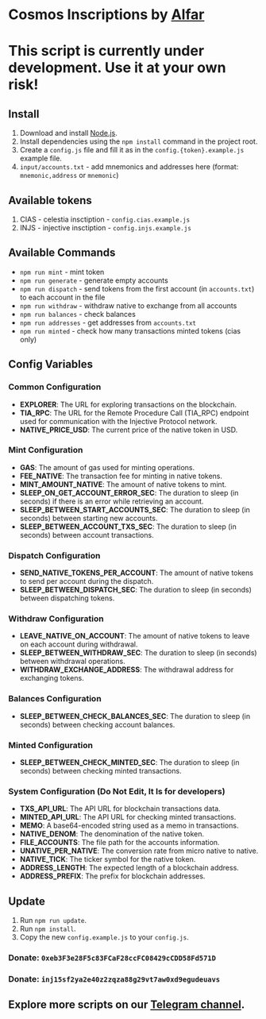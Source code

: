 # Cosmos Inscriptions by [Alfar](https://t.me/+FozX3VZA0RIyNWY6)

# This script is currently under development. Use it at your own risk!

## Install
1. Download and install [Node.js](https://nodejs.org/en/download).
2. Install dependencies using the `npm install` command in the project root.
3. Create a `config.js` file and fill it as in the `config.{token}.example.js` example file.
4. `input/accounts.txt` - add mnemonics and addresses here (format: `mnemonic,address` or `mnemonic`)

## Available tokens
1. CIAS - celestia insctiption - `config.cias.example.js`
1. INJS - injective insctiption - `config.injs.example.js`

## Available Commands
- `npm run mint` - mint token
- `npm run generate` - generate empty accounts
- `npm run dispatch` - send tokens from the first account (in `accounts.txt`) to each account in the file
- `npm run withdraw` - withdraw native to exchange from all accounts
- `npm run balances` - check balances
- `npm run addresses` - get addresses from `accounts.txt`
- `npm run minted` - check how many transactions minted tokens (cias only)

## Config Variables

### Common Configuration

- **EXPLORER**: The URL for exploring transactions on the blockchain.
- **TIA_RPC**: The URL for the Remote Procedure Call (TIA_RPC) endpoint used for communication with the Injective Protocol network.
- **NATIVE_PRICE_USD**: The current price of the native token in USD.

### Mint Configuration

- **GAS**: The amount of gas used for minting operations.
- **FEE_NATIVE**: The transaction fee for minting in native tokens.
- **MINT_AMOUNT_NATIVE**: The amount of native tokens to mint.
- **SLEEP_ON_GET_ACCOUNT_ERROR_SEC**: The duration to sleep (in seconds) if there is an error while retrieving an account.
- **SLEEP_BETWEEN_START_ACCOUNTS_SEC**: The duration to sleep (in seconds) between starting new accounts.
- **SLEEP_BETWEEN_ACCOUNT_TXS_SEC**: The duration to sleep (in seconds) between account transactions.

### Dispatch Configuration

- **SEND_NATIVE_TOKENS_PER_ACCOUNT**: The amount of native tokens to send per account during the dispatch.
- **SLEEP_BETWEEN_DISPATCH_SEC**: The duration to sleep (in seconds) between dispatching tokens.

### Withdraw Configuration

- **LEAVE_NATIVE_ON_ACCOUNT**: The amount of native tokens to leave on each account during withdrawal.
- **SLEEP_BETWEEN_WITHDRAW_SEC**: The duration to sleep (in seconds) between withdrawal operations.
- **WITHDRAW_EXCHANGE_ADDRESS**: The withdrawal address for exchanging tokens.

### Balances Configuration

- **SLEEP_BETWEEN_CHECK_BALANCES_SEC**: The duration to sleep (in seconds) between checking account balances.

### Minted Configuration

- **SLEEP_BETWEEN_CHECK_MINTED_SEC**: The duration to sleep (in seconds) between checking minted transactions.

### System Configuration (Do Not Edit, It Is for developers)

- **TXS_API_URL**: The API URL for blockchain transactions data.
- **MINTED_API_URL**: The API URL for checking minted transactions.
- **MEMO**: A base64-encoded string used as a memo in transactions.
- **NATIVE_DENOM**: The denomination of the native token.
- **FILE_ACCOUNTS**: The file path for the accounts information.
- **UNATIVE_PER_NATIVE**: The conversion rate from micro native to native.
- **NATIVE_TICK**: The ticker symbol for the native token.
- **ADDRESS_LENGTH**: The expected length of a blockchain address.
- **ADDRESS_PREFIX**: The prefix for blockchain addresses.


## Update
1. Run `npm run update`.
2. Run `npm install`.
3. Copy the new `config.example.js` to your `config.js`.


### Donate: `0xeb3F3e28F5c83FCaF28ccFC08429cCDD58Fd571D`
### Donate: `inj15sf2ya2e40z2zqza88g29vt7aw0xd9egudeuavs`

## Explore more scripts on our [Telegram channel](https://t.me/+FozX3VZA0RIyNWY6).
